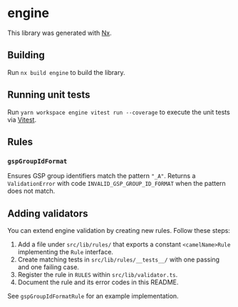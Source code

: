 # engine

This library was generated with [Nx](https://nx.dev).

## Building

Run `nx build engine` to build the library.

## Running unit tests

Run `yarn workspace engine vitest run --coverage` to execute the unit tests via [Vitest](https://vitest.dev).

## Rules

### `gspGroupIdFormat`

Ensures GSP group identifiers match the pattern `"_A"`. Returns a `ValidationError` with code `INVALID_GSP_GROUP_ID_FORMAT` when the pattern does not match.

## Adding validators

You can extend engine validation by creating new rules. Follow these steps:

1. Add a file under `src/lib/rules/` that exports a constant `<camelName>Rule` implementing the `Rule` interface.
2. Create matching tests in `src/lib/rules/__tests__/` with one passing and one failing case.
3. Register the rule in `RULES` within `src/lib/validator.ts`.
4. Document the rule and its error codes in this README.

See `gspGroupIdFormatRule` for an example implementation.
